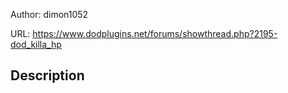 Author: dimon1052

URL: https://www.dodplugins.net/forums/showthread.php?2195-dod_killa_hp

## Description

